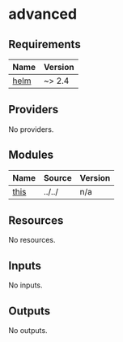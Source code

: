 # advanced

<!-- BEGINNING OF PRE-COMMIT-TERRAFORM DOCS HOOK -->
## Requirements

| Name | Version |
|------|---------|
| <a name="requirement_helm"></a> [helm](#requirement\_helm) | ~> 2.4 |

## Providers

No providers.

## Modules

| Name | Source | Version |
|------|--------|---------|
| <a name="module_this"></a> [this](#module\_this) | ../../ | n/a |

## Resources

No resources.

## Inputs

No inputs.

## Outputs

No outputs.
<!-- END OF PRE-COMMIT-TERRAFORM DOCS HOOK -->
